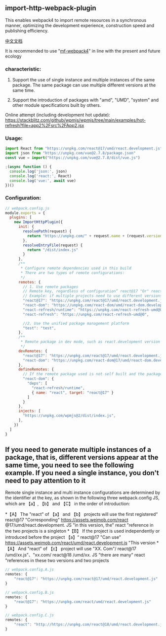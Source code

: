 ## import-http-webpack-plugin
This enables webpack4 to import remote resources in a synchronous manner, optimizing the development experience, construction speed and publishing efficiency.

[中文文档](doc/chinese)

It is recommended to use "[mf-webpack4](https://www.npmjs.com/package/mf-webpack4)" in line with the present and future ecology

### characteristic:

1. Support the use of single instance and multiple instances of the same package. The same package can use multiple different versions at the same time.

2. Support the introduction of packages with "amd", "UMD", "system" and other module specifications built by others.

<!-- 3. (to be supported) "import HTTP" introduces "module Federation exports".

4. (to be supported) "module Federation remotes" introduces "import HTTP".

5. (to be supported) "import HTTP" uses "module Federation shares".

6. (to be supported) "module Federation shares" use "import http DEPs." -->

Online attempt (including development hot update):
https://stackblitz.com/github/wpmjs/wpmjs/tree/main/examples/hot-refresh?file=app2%2Fsrc%2FApp2.jsx

### Usage:
``` js
import React from "https://unpkg.com/react@17/umd/react.development.js"
import json from "https://unpkg.com/vue@2.7.8/package.json"
const vue = import("https://unpkg.com/vue@2.7.8/dist/vue.js")

;(async function () {
  console.log('json:', json)
  console.log('react:', React)
  console.log('vue:', await vue)
})()
```


### Configuration:
``` js
// webpack.config.js
module.exports = {
  plugins: [
    new ImportHttpPlugin({
      init: {
        resolvePath(request) {
          return "https://unpkg.com/" + request.name + (request.version ? "@" + request.version : "")
        },
        resolveEntryFile(request) {
          return "/dist/index.js"
        }
      },
      /**
       * Configure remote dependencies used in this build
       * There are two types of remote configurations:
       */
      remotes: {
        // 1. Use remote packages
        // Remote key, regardless of configuration“ react@17 "Or" react "will make all" react "in the project use remote dependencies
        // Example: if multiple projects need to use different versions of react, you need to use“ react@version "This way
        "react@17": "https://unpkg.com/react@17/umd/react.development.js",
        "react-dom": "https://unpkg.com/react-dom/umd/react-dom.development.js",
        "react-refresh/runtime": "https://unpkg.com/react-refresh-umd@0",
        "react-refresh": "https://unpkg.com/react-refresh-umd@0",

        //2. Use the unified package management platform
        "test": "test",
      },
      /**
       * Remote package in dev mode, such as react.development version for hot update during development
       */
      devRemotes: {
        "react@17": "https://unpkg.com/react@17/umd/react.development.js",
        "react-dom": "https://unpkg.com/react-dom@17/umd/react-dom.development.js",
      },
      defineRemotes: {
        // If the remote package used is not self built and the package has dependencies, you need to configure dependency mapping here
        "react-dom": {
          "deps": [
            "react-refresh/runtime",
            { name: "react", target: "react@17" }
          ]
        }
      },
      injects: [
        "https://unpkg.com/wpmjs@2/dist/index.js",
      ],
    })
  ]
}
```

## If you need to generate multiple instances of a package, that is, different versions appear at the same time, you need to see the following example. If you need a single instance, you don't need to pay attention to it

Remote single instance and multi instance configurations are determined by the identifier at the key, as shown in the following three webpack.config JS, which are 【a】, 【b】 and 【C】 in the order of introduction:

*【A】 The "react" of 【a】 and 【b】 projects will use the first registered“ react@17 "Corresponding" https://assets.weimob.com/react @17/umd/react.development. JS "in this version, the" react "reference in the two projects is a singleton
*【B】 If the project is used independently or introduced before the project 【a】“ react@17 "Can use" https://assets.weimob.com/react/umd/react.development.js "This version
*【A】 And "react" of 【c】 project will use "XX. Com"/ react@17 /umd/xx.js"、"xx.com/ react@18 /umd/xx. JS "there are many" react "references in these two versions and two projects

``` js
// webpack.config.A.js
remotes: {
    "react@17": "https://unpkg.com/react@17/umd/react.development.js"
}

// webpack.config.B.js
remotes: {
    "react@17": "https://unpkg.com/react/umd/react.development.js"
}

// webpack.config.C.js
remotes: {
    "react": "http://https://unpkg.com/react@18/umd/react.development.js"
}
```
